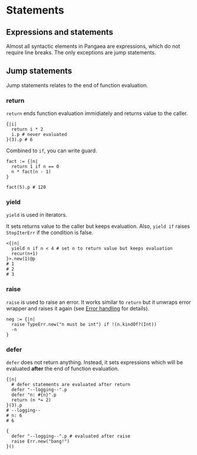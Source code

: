 # Statements

## Expressions and statements
Almost all syntactic elements in Pangaea are expressions, which do not require line breaks. The only exceptions are jump statements.

## Jump statements

Jump statements relates to the end of function evaluation.

### return

`return` ends function evaluation immidiately and returns value to the caller.

```pangaea
{|i|
  return i * 2
  i.p # never evaluated
}(3).p # 6
```

Combined to `if`, you can write guard.

```pangaea
fact := {|n|
  return 1 if n == 0
  n * fact(n - 1)
}

fact(5).p # 120
```

### yield

`yield` is used in iterators.

It sets returns value to the caller but keeps evaluation. Also, `yield if` raises `StopIterErr` if the condition is false.

```pangaea
<{|n|
  yield n if n < 4 # set n to return value but keeps evaluation
  recur(n+1)
}>.new(1)@p
# 1
# 2
# 3
```

### raise

`raise` is used to raise an error.
It works similar to `return` but it unwraps error wrapper and raises it again (see [Error handling](./error_handling.md) for details).

```pangaea
neg := {|n|
  raise TypeErr.new("n must be int") if !(n.kindOf?(Int))
  -n
}
```

### defer

`defer` does not return anything. Instead, it sets expressions which will be evaluated **after** the end of function evaluation.

```pangaea
{|n|
  # defer statements are evaluated after return
  defer "--logging--".p
  defer "n: #{n}".p
  return (n *= 2)
}(3).p
# --logging--
# n: 6
# 6
```

```pangaea
{
  defer "--logging--".p # evaluated after raise
  raise Err.new("bang!")
}()
```
